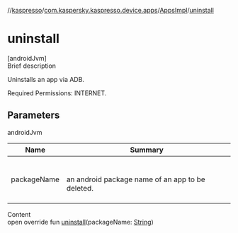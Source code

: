 //[kaspresso](../../index.md)/[com.kaspersky.kaspresso.device.apps](../index.md)/[AppsImpl](index.md)/[uninstall](uninstall.md)



# uninstall  
[androidJvm]  
Brief description  




Uninstalls an app via ADB.



Required Permissions: INTERNET.





## Parameters  
  
androidJvm  
  
|  Name|  Summary| 
|---|---|
| packageName| <br><br>an android package name of an app to be deleted.<br><br>
  
  
Content  
open override fun [uninstall](uninstall.md)(packageName: [String](https://kotlinlang.org/api/latest/jvm/stdlib/kotlin/-string/index.html))  



